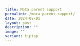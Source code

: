 ```yaml
---
title: MoCa parent support
permalink: /moca-parent-support/
date: 2024-08-01
layout: post
description: ""
image: ""
variant: tiptap
---
```

<p></p>